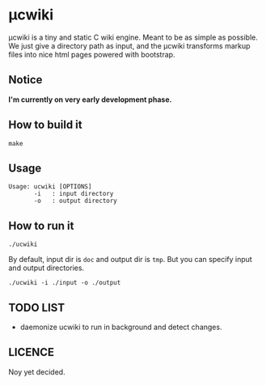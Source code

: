µcwiki
======

µcwiki is a tiny and static C wiki engine. Meant to be as simple as possible.
We just give a directory path as input, and the µcwiki transforms markup
files into nice html pages powered with bootstrap.

Notice
------

**I'm currently on very early development phase.**

How to build it
---------------

	make

Usage
-----

	Usage: ucwiki [OPTIONS]
	       -i	: input directory
	       -o	: output directory

How to run it
-------------

	./ucwiki

By default, input dir is `doc` and output dir is `tmp`. But you can specify
input and output directories. 

	./ucwiki -i ./input -o ./output

TODO LIST
---------

- daemonize ucwiki to run in background and detect changes.

LICENCE
-------

Noy yet decided.
